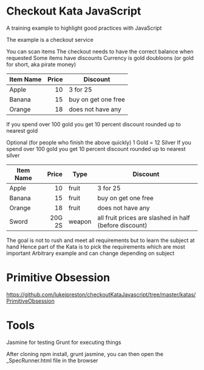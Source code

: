 Checkout Kata JavaScript
======================

A training example to highlight good practices with JavaScript

The example is a checkout service

You can scan items
The checkout needs to have the correct balance when requested
Some items have discounts
Currency is gold doubloons (or gold for short, aka pirate money)

| Item Name | Price | Discount            |
|-----------|------:|---------------------|
| Apple     | 10    | 3 for 25            |
| Banana    | 15    | buy on get one free |
| Orange    | 18    | does not have any   |

If you spend over 100 gold you get 10 percent discount rounded up to nearest gold

Optional (for people who finish the above quickly)
1 Gold = 12 Silver
If you spend over 100 gold you get 10 percent discount rounded up to nearest silver

| Item Name | Price  | Type   | Discount                                               |
|-----------|-------:|--------|--------------------------------------------------------|
| Apple     | 10     | fruit  | 3 for 25                                               |
| Banana    | 15     | fruit  | buy on get one free                                    |
| Orange    | 18     | fruit  | does not have any                                      |
| Sword     | 20G 2S | weapon | all fruit prices are slashed in half (before discount) |

The goal is not to rush and meet all requirements but to learn the subject at hand
Hence part of the Kata is to pick the requirements which are most important
Arbitrary example and can change depending on subject

Primitive Obsession
======================

https://github.com/lukejpreston/checkoutKataJavascript/tree/master/katas/PrimitiveObsession

Tools
======================

Jasmine for testing
Grunt for executing things

After cloning
npm install,
grunt jasmine,
you can then open the _SpecRunner.html file in the browser
